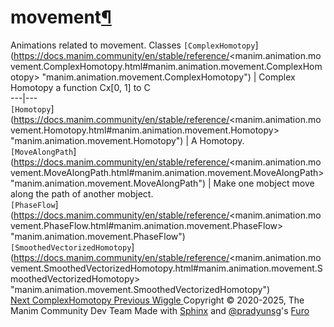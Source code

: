 # movement[¶](https://docs.manim.community/en/stable/reference/<#module-manim.animation.movement> "Link to this heading")
Animations related to movement.
Classes
`[ComplexHomotopy`](https://docs.manim.community/en/stable/reference/<manim.animation.movement.ComplexHomotopy.html#manim.animation.movement.ComplexHomotopy> "manim.animation.movement.ComplexHomotopy") | Complex Homotopy a function Cx[0, 1] to C  
---|---  
`[Homotopy`](https://docs.manim.community/en/stable/reference/<manim.animation.movement.Homotopy.html#manim.animation.movement.Homotopy> "manim.animation.movement.Homotopy") | A Homotopy.  
`[MoveAlongPath`](https://docs.manim.community/en/stable/reference/<manim.animation.movement.MoveAlongPath.html#manim.animation.movement.MoveAlongPath> "manim.animation.movement.MoveAlongPath") | Make one mobject move along the path of another mobject.  
`[PhaseFlow`](https://docs.manim.community/en/stable/reference/<manim.animation.movement.PhaseFlow.html#manim.animation.movement.PhaseFlow> "manim.animation.movement.PhaseFlow")  
`[SmoothedVectorizedHomotopy`](https://docs.manim.community/en/stable/reference/<manim.animation.movement.SmoothedVectorizedHomotopy.html#manim.animation.movement.SmoothedVectorizedHomotopy> "manim.animation.movement.SmoothedVectorizedHomotopy")  
[ Next ComplexHomotopy ](https://docs.manim.community/en/stable/reference/<manim.animation.movement.ComplexHomotopy.html>) [ Previous Wiggle ](https://docs.manim.community/en/stable/reference/<manim.animation.indication.Wiggle.html>)
Copyright © 2020-2025, The Manim Community Dev Team 
Made with [Sphinx](https://docs.manim.community/en/stable/reference/<https:/www.sphinx-doc.org/>) and [@pradyunsg](https://docs.manim.community/en/stable/reference/<https:/pradyunsg.me>)'s [Furo](https://docs.manim.community/en/stable/reference/<https:/github.com/pradyunsg/furo>)
